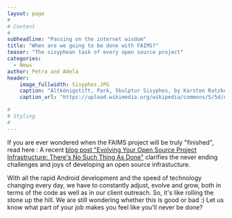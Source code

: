 ```yaml
---
layout: page
#
# Content
#
subheadline: "Passing on the internet wisdom"
title: "When are we going to be done with FAIMS?"
teaser: "The sisyphean task of every open source project"
categories:
  - News
author: Petra and Adela
header:
    image_fullwidth: Sisyphos.JPG
    caption: "Altkönigstift, Park, Skulptur Sisyphos, by Karsten Ratzke (Own work) [CC0], via Wikimedia Commons" 
    caption_url: "https://upload.wikimedia.org/wikipedia/commons/5/5d/Altk%C3%B6nigstift%2C_Park%2C_Skulptur_Sisyphos.JPG"

#
# Styling
#
---
```


If you are ever wondered when the FAIMS project will be truly "finished", read here : A recent [blog post "Evolving Your Open Source Project Infrastructure: There's No Such Thing As Done"](https://www.linux.com/blog/evolving-your-open-source-project-infrastructure-theres-no-such-thing-done) clarifies the never ending challenges and joys of developing an open source infrastucture. 

With all the rapid Android development and the speed of technology changing every day, we have to constantly adjust, evolve and grow, both in terms of the code as well as in our client outreach. So, it's like rolling the stone up the hill.
We are still wondering whether this is good or bad :)
Let us know what part of your job makes you feel like you'll never be done? 